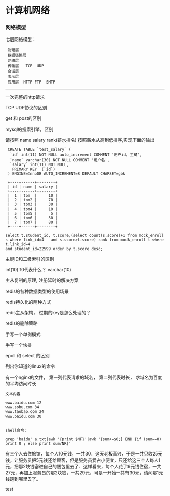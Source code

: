 <h1>计算机网络</h1>


<h3>网络模型</h3>

七层网络模型：

	 物理层  
	 数据链路层   
	 网络层  
	 传输层   TCP  UDP   
	 会话层   
	 表示层   
	 应用层  HTTP FTP  SMTP    
	
	
<hr/>	
	
一次完整的http请求

TCP UDP协议的区别


get 和 post的区别


mysql的搜索引擎，区别

请按照 name salary rank(薪水排名)  按照薪水从高到低排序,实现下面的输出

	 CREATE TABLE `test_salary` (
	  `id` int(11) NOT NULL auto_increment COMMENT '用户id，主键',
	  `name` varchar(30) NOT NULL COMMENT '用户名',
	  `salary` int(11) NOT NULL,
	   PRIMARY KEY  (`id`)
	 ) ENGINE=InnoDB AUTO_INCREMENT=8 DEFAULT CHARSET=gbk  
	
	 +----+------+--------+
	 | id | name | salary |
	 +----+------+--------+
	 |  1 | tom  |     10 |
	 |  2 | tom2 |     70 |
	 |  3 | tom3 |     30 |
	 |  4 | tom4 |     10 |
	 |  5 | tom5 |      5 |
	 |  6 | tom6 |     30 |
	 |  7 | tom7 |     80 |
	 +----+------+--------+
	 
	select t.student_id, t.score,(select count(s.score)+1 from mock_enroll s where link_id=4   and s.score>t.score) rank from mock_enroll t where t.link_id=4          
	and student_id=22599 order by t.score desc;

主键ID和二级索引的区别


int(10) 10代表什么？  varchar(10)

主从复制的原理, 注册延时的解决方案



redis的各种数据类型的使用场景

redis持久化的两种方式

redis主从架构， 过期的key是怎么处理的？


redis的删除策略


手写一个单例模式

手写一个快排



epoll 和 select 的区别

列出你知道的linux的命令


有一个nginx的文件， 第一列代表请求的域名， 第二列代表时长， 求域名为百度的平均访问时长

	文本内容
	
	www.baidu.com 12
	www.sohu.com 34
	www.taobao.com 24
	www.baidu.com 30
	
	
	shell命令:
	
	grep 'baidu' a.txt|awk '{print $NF}'|awk '{sum+=$0;} END {if (sum==0) print 0 ; else print sum/NR}'


有三个人去住旅馆，每个人10元钱，一共30．这天老板高兴，于是一共只收25元钱，让服务员把5元钱还给顾客，但是服务员爱占小便宜，只还给这三个人每人1元，把那2块钱塞进自己的腰包里去了．这样看来，每个人花了9元钱住宿，一共27元，再加上服务员的那2块钱，一共29元，可是一开始一共有30元，请问那1元钱跑到哪里去了。





test















